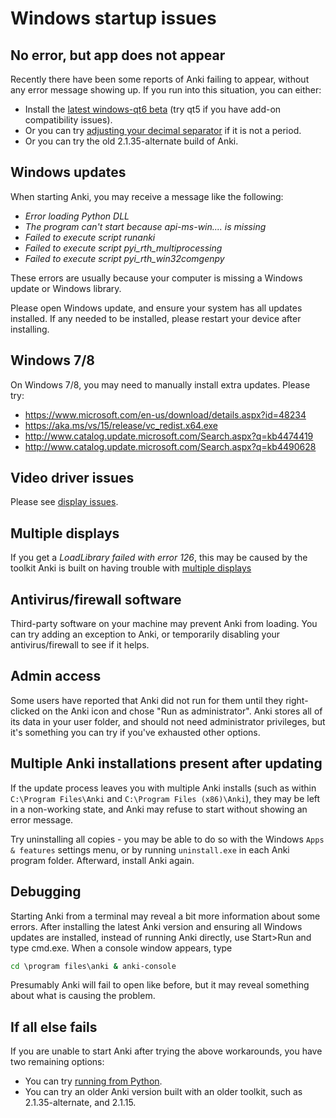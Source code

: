 # Windows startup issues

<!-- toc -->

## No error, but app does not appear

Recently there have been some reports of Anki failing to appear, without
any error message showing up. If you run into this situation, you can either:

- Install the [latest windows-qt6 beta](https://apps.ankiweb.net/downloads/beta/?C=N&O=D) (try qt5 if you have add-on compatibility issues).
- Or you can try [adjusting your decimal separator](https://forums.ankiweb.net/t/windows-update-broke-anki/1822/75) if it is not a period.
- Or you can try the old 2.1.35-alternate build of Anki.

## Windows updates

When starting Anki, you may receive a message like the following:

- *Error loading Python DLL*
- *The program can't start because api-ms-win.... is missing*
- *Failed to execute script runanki*
- *Failed to execute script pyi_rth_multiprocessing*
- *Failed to execute script pyi_rth_win32comgenpy*

These errors are usually because your computer is missing a Windows update
or Windows library.

Please open Windows update, and ensure your system has all updates installed.
If any needed to be installed, please restart your device after installing.

## Windows 7/8

On Windows 7/8, you may need to manually install extra updates. Please try:

- <https://www.microsoft.com/en-us/download/details.aspx?id=48234>
- <https://aka.ms/vs/15/release/vc_redist.x64.exe>
- <http://www.catalog.update.microsoft.com/Search.aspx?q=kb4474419>
- <http://www.catalog.update.microsoft.com/Search.aspx?q=kb4490628>

## Video driver issues

Please see [display issues](./display-issues.md).

## Multiple displays

If you get a *LoadLibrary failed with error 126*, this may be caused by the
toolkit Anki is built on having trouble with [multiple
displays](https://forums.ankiweb.net/t/error-126-on-open-anki-desktop/13967)

## Antivirus/firewall software

Third-party software on your machine may prevent Anki from loading. You can
try adding an exception to Anki, or temporarily disabling your antivirus/firewall
to see if it helps.

## Admin access

Some users have reported that Anki did not run for them until they right-clicked
on the Anki icon and chose "Run as administrator". Anki stores all of its data in
your user folder, and should not need administrator privileges, but it's something
you can try if you've exhausted other options.

## Multiple Anki installations present after updating

If the update process leaves you with multiple Anki installs (such as within
`C:\Program Files\Anki` and `C:\Program Files (x86)\Anki`), they may be left in a
non-working state, and Anki may refuse to start without showing an error message.

Try uninstalling all copies - you may be able to do so with the Windows `Apps &
features` settings menu, or by running `uninstall.exe` in each Anki program
folder. Afterward, install Anki again.

## Debugging

Starting Anki from a terminal may reveal a bit more information about some
errors. After installing the latest Anki version and ensuring all Windows
updates are installed, instead of running Anki directly, use Start>Run
and type cmd.exe. When a console window appears, type

```bat
cd \program files\anki & anki-console
```

Presumably Anki will fail to open like before, but it may reveal something about
what is causing the problem.

## If all else fails

If you are unable to start Anki after trying the above workarounds, you have
two remaining options:

- You can try [running from Python](https://faqs.ankiweb.net/running-from-python.html).
- You can try an older Anki version built with an older toolkit, such as
  2.1.35-alternate, and 2.1.15.
